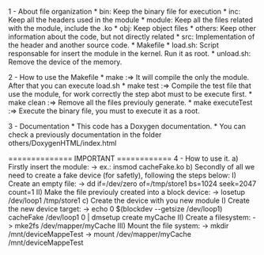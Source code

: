 1 - About file organization
	* bin: Keep the binary file for execution
	* inc: Keep all the headers used in the module
	* module: Keep all the files related with the module, include the .ko
	* obj: Keep object files
	* others: Keep other information about the code, but not directly related
	* src: Implementation of the header and another source code.
	* Makefile
	* load.sh: Script responsable for insert the module in the kernel. Run it as root.
	* unload.sh: Remove the device of the memory.

2 - How to use the Makefile
	* make :=> It will compile the only the module. After that you can execute load.sh
	* make test :=> Compile the test file that use the module, for work correctly the 
			step abot must to be execute first.
	* make clean :=> Remove all the files previouly generate.
	* make executeTest :=> Execute the binary file, you must to execute it as a root.

3 - Documentation
	* This code has a Doxygen documentation.
	* You can check a previously documentation in the folder others/DoxygenHTML/index.html

============== IMPORTANT ============
4 - How to use it.
	a) Firstly insert the module:
		-> ex.: insmod cacheFake.ko
	b) Secondly of all we need to create a fake device (for safetly), following the steps below:
		I) Create an empty file:
			-> dd if=/dev/zero of=/tmp/store1 bs=1024 seek=2047 count=1
		II) Make the file previouly created into a block device:
			-> losetup /dev/loop1 /tmp/store1
	c) Create the device with you new module
		I) Create the new device target: 
			-> echo 0 $(blockdev --getsize /dev/loop1) cacheFake /dev/loop1 0 | dmsetup create myCache
		II) Create a filesystem: 
			-> mke2fs /dev/mapper/myCache
		III) Mount the file system:
			-> mkdir /mnt/deviceMappeTest
			-> mount /dev/mapper/myCache /mnt/deviceMappeTest



